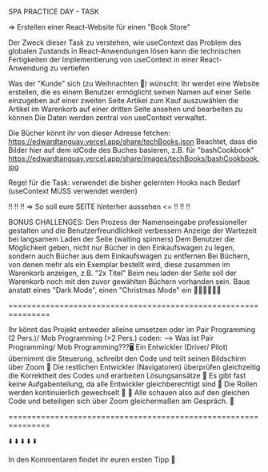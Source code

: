 SPA PRACTICE DAY - TASK

=> Erstellen einer React-Website für einen "Book Store"

Der Zweck dieser Task
zu verstehen, wie useContext das Problem des globalen Zustands in React-Anwendungen lösen kann
die technischen Fertigkeiten der Implementierung von useContext in einer React-Anwendung zu vertiefen

Was der "Kunde" sich (zu Weihnachten :christmas_tree:) wünscht:
Ihr werdet eine Website erstellen, die es einem Benutzer ermöglicht
seinen Namen auf einer Seite einzugeben
auf einer zweiten Seite Artikel zum Kauf auszuwählen
die Artikel im Warenkorb auf einer dritten Seite ansehen und bearbeiten zu können
Die Daten werden zentral von useContext verwaltet.

Die Bücher könnt ihr von dieser Adresse fetchen:
https://edwardtanguay.vercel.app/share/techBooks.json
Beachtet, dass die Bilder hier auf dem idCode des Buches basieren, z.B. für "bashCookbook"
https://edwardtanguay.vercel.app/share/images/techBooks/bashCookbook.jpg

Regel für die Task:
verwendet die bisher gelernten Hooks nach Bedarf (useContext MUSS verwendet werden)

 :bangbang: :bangbang: :bangbang: => So soll eure SEITE hinterher aussehen <= :bangbang: :bangbang: :bangbang:

BONUS CHALLENGES:
Den Prozess der Namenseingabe professioneller gestalten und die Benutzerfreundlichkeit verbessern
Anzeige der Wartezeit bei langsamem Laden der Seite (waiting spinners)
Dem Benutzer die Möglichkeit geben, nicht nur Bücher in den Einkaufswagen zu legen, sondern auch Bücher aus dem Einkaufswagen zu entfernen
Bei Büchern, von denen mehr als ein Exemplar bestellt wird, diese zusammen im Warenkorb anzeigen, z.B. "2x Titel"
Beim neu laden der Seite soll der Warenkorb noch mit den zuvor gewählten Büchern vorhanden sein.
Baue anstatt eines "Dark Mode", einen "Christmas Mode" ein :santa::christmas_tree::mrs_claus::christmas_tree::mx_claus:

===============================================================

Ihr könnt das Projekt entweder alleine umsetzen oder im Pair Programming (2 Pers.)/ Mob Programming (>2 Pers.) coden:
--> Was ist Pair Programming/ Mob Programming???:desktop_computer:
Ein Entwickler (Driver/ Pilot) übernimmt die Steuerung, schreibt den Code und teilt seinen Bildschirm über Zoom :clap:
Die restlichen Entwickler (Navigatoren) überprüfen gleichzeitig die Korrektheit des Codes und erarbeiten Lösungsansätze :eyes:
Es gibt fast keine Aufgabenteilung, da alle Entwickler gleichberechtigt sind :busts_in_silhouette:
Die Rollen werden kontinuierlich gewechselt :arrows_counterclockwise:
:handshake: Alle schauen also auf den gleichen Code und beteiligen sich über Zoom gleichermaßen am Gespräch. :speech_balloon:

===============================================================

:arrow_down:              :arrow_down:               :arrow_down:             :arrow_down:               :arrow_down:

In den Kommentaren findet ihr euren ersten Tipp :clown_face:
